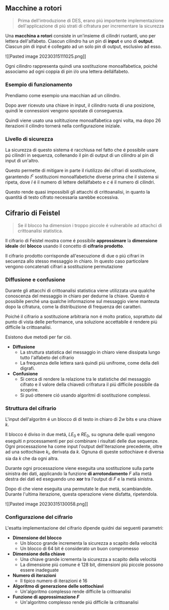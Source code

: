 ## Macchine a rotori

> Prima dell'introduzione di DES, erano piú importente implementazione dell'applicazione di piú strati di cifratura per incrementare la sicurezza

Una **macchina a rotori** consiste in un'insieme di cilindri ruotanti, uno per lettera dell'alfabeto.
Ciascun cilindro ha un pin di **input** e uno di **output**. Ciascun pin di input é collegato ad un solo pin di output, esclusivo ad esso.

![[Pasted image 20230315111025.png]]

Ogni cilindro rappresenta quindi una sostituzione monoalfabetica, poiché associamo ad ogni coppia di pin i/o una lettera dellálfabeto.

### Esempio di funzionamento
Prendiamo come esempio una macchian ad un cilindro.

Dopo aver ricevuto una chiave in input, il cilindro ruota di una posizione, quindi le connessioni vengono spostate di conseguenza.

Quindi viene usato una soltituzione monoalfabetica ogni volta, ma dopo 26 iterazioni il cilindro tornerá nella configurazione iniziale.

### Livello di sicurezza
La sicurezza di questo sistema é racchiusa nel fatto che é possibile usare pú cilindri in sequenza, collenando il pin di output di un cilindro al pin di input di un'altro.

Questo permette di mitigare in parte il riutilizzo dei cifrari di sostituzione, garantendo $l^c$ sostituzioni monoalfabetiche diverse prima che il sistema si ripeta, dove $l$ é il numero di lettere dellálfabeto e $c$ é il numero di cilindri.

Questo rende quasi impossibili gli attacchi di crittoanalisi, in quanto la quantitá di testo cifrato necessaria sarebbe eccessiva.

## Cifrario di Feistel
> Se il blocco ha dimension i troppo piccole é vulnerabile ad attachci di crittoanalisi statistica.

Il cifrario di Feistel mostra come é possibile **approssimare** la **dimensione ideale** del **blocco** usando il concetto di **cifrario prodotto**.

Il cifrario prodotto corrisponde all'esecuzione di due o piú cifrari in secuenza allo stesso messaggio in chiaro. In questo caso particolare vengono concatenati cifrari a sostituzione permutazione

### Diffusione e confusione
Durante gli attacchi di crittoanalisi statistica viene utilizzata una qualche conoscenza del messaggio in chiaro per dedurne la chiave. Questo é possibile perché una qualche informazione sul messaggio viene manteuta dopo la cifratura, come la distribuzione di frequenza dei caratteri.

Poiché il cifrario a sostituzione arbitraria non é molto pratico, soprattuto dal punto di vista delle performance, una soluzione accettabile é rendere piú difficile la crittoanalisi.

Esistono due metodi per far ció.
- **Diffusione**
	- La struttura statistica del messaggio in chiaro viene dissipata lungo tutto l'alfabeto del cifrario
	- La frequenza delle lettera sará quindi piú unifrome, come della deli digrafi.
- **Confusione**
	- Si cerca di rendere la relazione tra le statistiche del messaggio cifrato e il valore della chiavedi crifratura il piú difficile possibile da scoprire.
	- Si puó ottenere ció usando algoritmi di sostituzione complessi.

### Struttura del cifrario
L'input dell'algoritm é un blocco di di testo in chiaro di $2w$ bits e una chiave  $k$.

Il blocco é diviso in due metá, $LE_0$ e $RE_0$, su ognuna delle quali vengono eseguiti $n$ processamenti per poi combinare i risultati delle due sequenze.
Ogni processazione ha come input l'output dell'iterazione precedente, oltre ad una sottochiave $k_i$, derivata da $k$. Ognuna di queste sottochiave é diversa sia da $k$ che da ogni altra.

Durante ogni processazione viene eseguita una sostituzione sulla parte sinistra dei dati, applicando la funzione **di arrotondamento** $F$ alla metá destra dei dati ed eseguendo uno **xor** tra l'output di $F$ e la metá sinistra.

Dopo di che viene eseguita una permutate le due metá, scambiandole. Durante l'ultima iterazione, questa operazione viene disfatta, ripetendola.

![[Pasted image 20230315130058.png]]

### Configurazione del cifrario
L'esatta implementazione del cifrario dipende quidni dai seguenti parametri:
- **Dimensione del blocco**
	- Un blocco grande incrementa la sicurezza a scapito della velocitá
	- Un blocco di 64 bit é considerato un buon compromesso
- **Dimensione della chiave**
	- Una chiave grande icrementa la sicurezza a scapito della velocitá
	- La dimensione piú comune é 128 bit, dimensioni piú piccole possono essere inadeguate
- **Numero di iterazioni**
	- Il tipico numero di iterazioni é 16
- **Algoritmo di generazione delle sottochiavi**
	- Un'algoritmo complesso rende difficile la crittoanalisi
- **Funzione di approssimazione $F$**
	- Un'algoritmo complesso rende piú difficile la crittoanalisi

